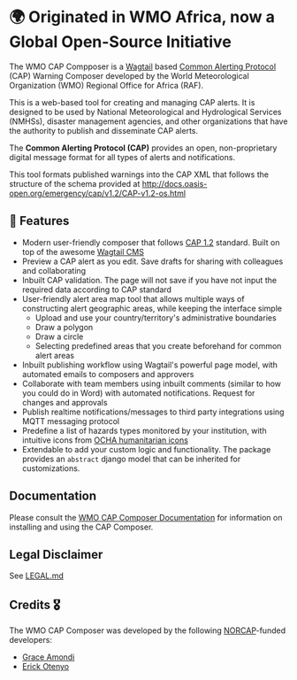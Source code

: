# 🌍 Originated in WMO Africa, now a Global Open-Source Initiative

The WMO CAP Compposer is a [Wagtail](https://wagtail.io/)
based [Common Alerting Protocol](https://docs.oasis-open.org/emergency/cap/v1.2/CAP-v1.2-os.html) (CAP) Warning
Composer developed by the World Meteorological Organization (WMO) Regional Office for Africa (RAF).

This is a web-based tool for creating and managing CAP alerts. It is designed to be used by National Meteorological and
Hydrological Services (NMHSs), disaster management agencies, and other organizations that have the authority to publish
and disseminate CAP alerts.

The **Common Alerting Protocol (CAP)** provides an open, non-proprietary digital message format for all types of alerts
and notifications.

This tool formats published warnings into the CAP XML that follows the structure of the schema provided
at http://docs.oasis-open.org/emergency/cap/v1.2/CAP-v1.2-os.html

## 🌟 Features

- Modern user-friendly composer that follows [CAP 1.2](http://docs.oasis-open.org/emergency/cap/v1.2/CAP-v1.2-os.html)
  standard. Built on top of the awesome [Wagtail CMS](https://wagtail.org)
- Preview a CAP alert as you edit. Save drafts for sharing with colleagues and collaborating
- Inbuilt CAP validation. The page will not save if you have not input the required data according to CAP standard
- User-friendly alert area map tool that allows multiple ways of constructing alert geographic areas, while keeping the
  interface simple
    - Upload and use your country/territory's administrative boundaries
    - Draw a polygon
    - Draw a circle
    - Selecting predefined areas that you create beforehand for common alert areas
- Inbuilt publishing workflow using Wagtail's powerful page model, with automated emails to composers and approvers
- Collaborate with team members using inbuilt comments (similar to how you could do in Word) with automated
  notifications. Request for changes and approvals
- Publish realtime notifications/messages to third party integrations using MQTT messaging protocol
- Predefine a list of hazards types monitored by your institution, with intuitive icons
  from [OCHA humanitarian icons](https://brand.unocha.org/d/xEPytAUjC3sH/icons#/humanitarian-icons)
- Extendable to add your custom logic and functionality. The package provides an `abstract` django model that can be
  inherited for customizations.

## Documentation

Please consult the [WMO CAP Composer Documentation](https://cap-composer.readthedocs.io/en/latest/) for information on installing and using the CAP Composer.

## Legal Disclaimer

See [LEGAL.md](LEGAL.md)

## Credits 🎖️

The WMO CAP Composer was developed by the following [NORCAP](https://www.nrc.no/expert-deployment/norcap-what-we-do)-funded developers:

- [Grace Amondi](https://github.com/Grace-Amondi)
- [Erick Otenyo](https://github.com/erick-otenyo)